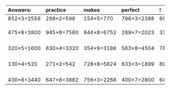 | Answers: | practice | makes | perfect | ! |
| :--- | :--- | :--- | :--- | :--- |
| 852×3=2556 | 298×2=596 | 154×5=770 | 796×3=2388 | 606×6=3636 | 
|   |   |   |   |   | 
|   |   |   |   |   | 
|   |   |   |   |   | 
| 475×8=3800 | 945×8=7560 | 844×8=6752 | 289×7=2023 | 332×9=2988 | 
|   |   |   |   |   | 
|   |   |   |   |   | 
|   |   |   |   |   | 
|   |   |   |   |   | 
| 320×5=1600 | 830×4=3320 | 354×9=3186 | 563×8=4504 | 788×6=4728 | 
|   |   |   |   |   | 
|   |   |   |   |   | 
|   |   |   |   |   | 
|   |   |   |   |   | 
| 130×4=520 | 271×2=542 | 728×8=5824 | 633×3=1899 | 891×9=8019 | 
|   |   |   |   |   | 
|   |   |   |   |   | 
|   |   |   |   |   | 
|   |   |   |   |   | 
| 430×8=3440 | 647×6=3882 | 756×3=2268 | 400×7=2800 | 648×4=2592 | 
